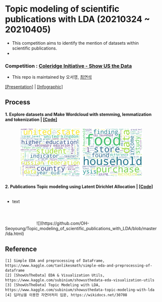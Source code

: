 # Topic modeling of scientific publications with LDA (20210324 ~ 20210405)
- This competition aims to identify the mention of datasets within scientific publications.
- 
### Competition : [Coleridge Initiative - Show US the Data](https://www.kaggle.com/c/coleridgeinitiative-show-us-the-data/overview)  
- This repo is maintained by 오서영, [최연석](https://github.com/YeonSeok-Choi)  

[[Presentation]]() | [[Infographic]]()

## Process
#### **1**. Explore datasets and Make Wordcloud with stemming, lemmatization and tokenization | [[Code]](https://github.com/OH-Seoyoung/Topic_modeling_of_scientific_publications_with_LDA/blob/master/EDA_and_WordCloud.ipynb)
<div align="center">
<img src="https://github.com/OH-Seoyoung/Topic_modeling_of_scientific_publications_with_LDA/blob/master/fig/test_2.png?raw=True" width="40%">
<img src="https://github.com/OH-Seoyoung/Topic_modeling_of_scientific_publications_with_LDA/blob/master/fig/test_4.png?raw=True" width="40%"> <br>
</div>  

#### **2**. Publications Topic modeling using Latent Dirichlet Allocation | [[Code]](https://github.com/OH-Seoyoung/Topic_modeling_of_scientific_publications_with_LDA/blob/master/Topic_modeling_of_scientific_publications_with_LDA_ver2.ipynb)

<svg width="100" height="100" xmlns="https://github.com/OH-Seoyoung/Topic_modeling_of_scientific_publications_with_LDA/blob/master/lda.html">
<foreignObject width="100" height="100">
    <div xmlns="https://github.com/OH-Seoyoung/Topic_modeling_of_scientific_publications_with_LDA/blob/master/lda.html">
        <ul>
            <li>text</li>
        </ul>
        <!-- Other embed HTML element/text into SVG -->
    </div>
</foreignObject>
</svg>
![](https://github.com/OH-Seoyoung/Topic_modeling_of_scientific_publications_with_LDA/blob/master/lda.html)

## Reference  
```
[1] Simple EDA and preprocessing of DataFrame, https://www.kaggle.com/tanlikesmath/simple-eda-and-preprocessing-of-dataframe  
[2] [ShowUsTheData] EDA & Visualization Utils, https://www.kaggle.com/subinium/showusthedata-eda-visualization-utils  
[3] [ShowUsTheData] Topic Modeling with LDA, https://www.kaggle.com/subinium/showusthedata-topic-modeling-with-lda  
[4] 딥러닝을 이용한 자연어처리 입문, https://wikidocs.net/30708  
```
